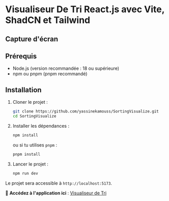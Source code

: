 # Visualiseur De Tri  React.js avec Vite, ShadCN et Tailwind

## Capture d'écran

## Prérequis
- Node.js (version recommandée : 18 ou supérieure)
- npm ou pnpm (pnpm recommandé)

## Installation
1. Cloner le projet :
   ```sh
   git clone https://github.com/yassinekamouss/SortingVisualize.git
   cd SortingVisualize
   ```
2. Installer les dépendances :
   ```sh
   npm install
   ```
   ou si tu utilises `pnpm` :
   ```sh
   pnpm install
   ```
3. Lancer le projet :
   ```sh
   npm run dev
   ```

Le projet sera accessible à `http://localhost:5173`.

🔗 **Accédez à l'application ici** : [Visualiseur de Tri](https://sorting-visualizer-37e32b.netlify.app/)

